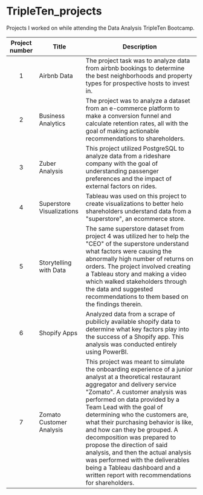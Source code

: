 # TripleTen_projects
Projects I worked on while attending the Data Analysis TripleTen Bootcamp.


| Project number | Title | Description |
| :-----------: | ----------- |----------- |
| 1 | Airbnb Data| The project task was to analyze data from airbnb bookings to determine the best neighborhoods and property types for prospective hosts to invest in. |
| 2 | Business Analytics | The project was to analyze a dataset from an e-commerce platform to make a conversion funnel and calculate retention rates, all with the goal of making actionable recommendations to shareholders. |
| 3 | Zuber Analysis | This project utilized PostgreSQL to analyze data from a rideshare company with the goal of understanding passenger preferences and the impact of external factors on rides. |
| 4 | Superstore Visualizations | Tableau was used on this project to create visualizations to better helo shareholders understand data from a "superstore", an ecommerce store. |
| 5 | Storytelling with Data | The same superstore dataset from project 4 was utilized her to help the "CEO" of the superstore understand what factors were causing the abnormally high number of returns on orders.  The project involved creating a Tableau story and making a video which walked stakeholders through the data and suggested recommendations to them based on the findings therein. |
| 6 | Shopify Apps | Analyzed data from a scrape of pubilicly available shopify data to determine what key factors play into the success of a Shopify app. This analysis was conducted entirely using PowerBI.|
| 7 | Zomato Customer Analysis | This project was meant to simulate the onboarding experience of a junior analyst at a theoretical restaurant aggregator and delivery service "Zomato".  A customer analysis was performed on data provided by a Team Lead with the goal of determining who the customers are, what their purchasing behavior is like, and how can they be grouped.  A decomposition was prepared to propose the direction of said analysis, and then the actual analysis was performed with the deliverables being a Tableau dashboard and a written report with recommendations for shareholders. |
